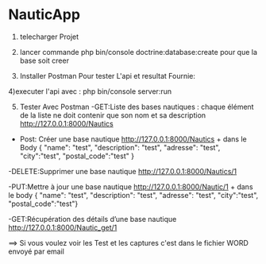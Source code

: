 # NauticApp
1) telecharger Projet 

2) lancer commande  php bin/console doctrine:database:create
pour que la base soit creer

3) Installer Postman Pour tester L'api et resultat Fournie:

4)executer l'api avec : php bin/console server:run

5) Tester Avec Postman
-GET:Liste des bases nautiques : chaque élément de la liste ne doit contenir que son nom et sa description
http://127.0.0.1:8000/Nautics

- Post: Créer une base nautique
http://127.0.0.1:8000/Nautics  + dans le Body 
{  "name": "test",
	"description": "test",
	"adresse": "test",
	"city":"test",
	"postal_code":"test"
}

-DELETE:Supprimer une base nautique
http://127.0.0.1:8000/Nautics/1

-PUT:Mettre à jour une base nautique
http://127.0.0.1:8000/Nautic/1 + dans le body
{  "name": "test",
	"description": "test",
	"adresse": "test",
	"city":"test",
	"postal_code":"test"}
  
-GET:Récupération des détails d’une base nautique
http://127.0.0.1:8000/Nautic_get/1

==> Si vous voulez voir les Test et les captures c'est dans  le fichier WORD envoyé par email 
